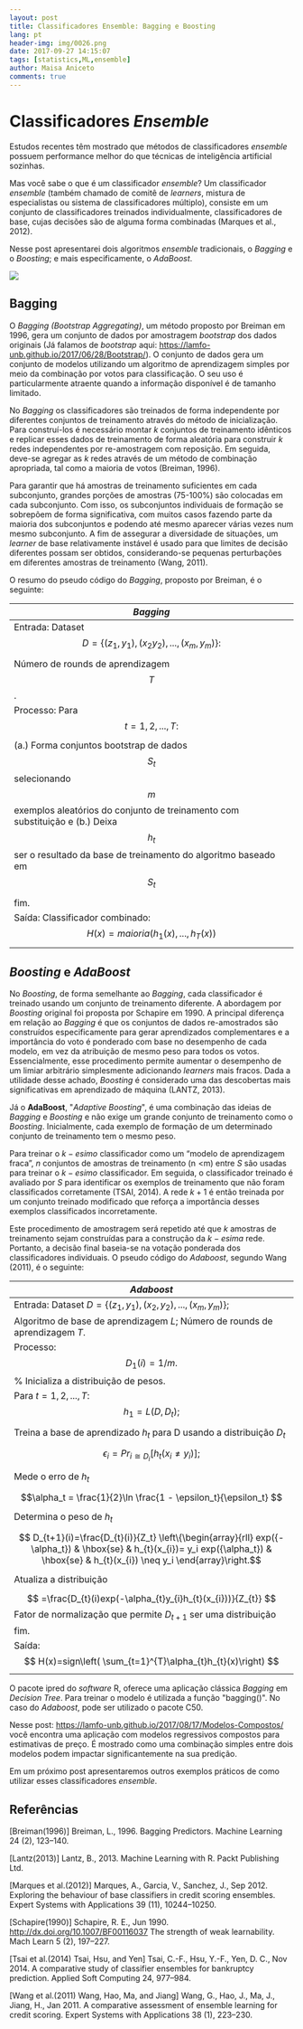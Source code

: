 ```yaml
---
layout: post
title: Classificadores Ensemble: Bagging e Boosting
lang: pt
header-img: img/0026.png
date: 2017-09-27 14:15:07
tags: [statistics,ML,ensemble]
author: Maisa Aniceto
comments: true
---
```


Classificadores *Ensemble*
==========================


Estudos recentes têm mostrado que métodos de classificadores *ensemble* possuem performance melhor do que técnicas de inteligência artificial sozinhas.

Mas você sabe o que é um classificador *ensemble*? 
Um classificador *ensemble* (também chamado de comitê de *learners*, mistura de especialistas ou sistema de classificadores múltiplo), consiste em um conjunto de classificadores treinados individualmente, classificadores de base, cujas decisões são de alguma forma combinadas (Marques et al., 2012).

Nesse post apresentarei dois algoritmos *ensemble* tradicionais, o *Bagging* e o *Boosting*; e mais especificamente, o *AdaBoost*.

![](https://i.imgur.com/88aeJst.jpg)

Bagging
-------

O *Bagging (Bootstrap Aggregating)*, um método proposto por Breiman em 1996, gera um conjunto de dados por amostragem *bootstrap* dos dados originais (Já falamos de *bootstrap* aqui: https://lamfo-unb.github.io/2017/06/28/Bootstrap/). O conjunto de dados gera um conjunto de modelos utilizando um algoritmo de aprendizagem simples por meio da combinação por votos para classificação. O seu uso é particularmente atraente quando a informação disponível é de tamanho limitado.

No *Bagging* os classificadores são treinados de forma independente por diferentes conjuntos de treinamento através do método de inicialização. Para construí-los é necessário montar *k* conjuntos de treinamento idênticos e replicar esses dados de treinamento de forma aleatória para construir *k* redes independentes por re-amostragem com reposição. Em seguida, deve-se agregar as *k* redes através de um método de combinação apropriada, tal como a maioria de votos (Breiman, 1996).

Para garantir que há amostras de treinamento suficientes em cada subconjunto, grandes porções de amostras (75-100%) são colocadas em cada subconjunto. Com isso, os subconjuntos individuais de formação se sobrepõem de forma significativa, com muitos casos fazendo parte da maioria dos subconjuntos e podendo até mesmo aparecer várias vezes num mesmo subconjunto. A fim de assegurar a diversidade de situações, um *learner* de base relativamente instável é usado para que limites de decisão diferentes possam ser obtidos, considerando-se pequenas perturbações em diferentes amostras de treinamento (Wang, 2011).

O resumo do pseudo código do *Bagging*, proposto por Breiman, é o seguinte:


| *Bagging* | 
| -------- |
|   Entrada: Dataset $$    D=\{(z_1,y_1),(x_2y_2),...,(x_m,y_m)\}: $$ 
| Número de rounds de aprendizagem $$T$$.
| Processo: Para $$t=1,2,...,T:$$ 
| (a.) Forma conjuntos bootstrap de dados $$S_t$$ selecionando $$m$$ exemplos aleatórios do conjunto de treinamento com substituição e (b.) Deixa $$h_t$$ ser o resultado da base de treinamento do algoritmo baseado em $$S_t$$
| fim.			
| Saída: 		Classificador combinado: 	$$ H(x)=maioria(h_{1}(x),...,h_{T}(x)) $$
 
 

*Boosting* e *AdaBoost*
-------------------

No *Boosting*, de forma semelhante ao *Bagging*, cada classificador é treinado usando um conjunto de treinamento diferente. A abordagem por *Boosting* original foi proposta por Schapire em 1990. A principal diferença em relação ao *Bagging* é que os conjuntos de dados re-amostrados são construídos especificamente para gerar aprendizados complementares e a importância do voto é ponderado com base no desempenho de cada modelo, em vez da atribuição de mesmo peso para todos os votos. 
Essencialmente, esse procedimento permite aumentar o desempenho de um limiar arbitrário simplesmente adicionando *learners* mais fracos. Dada a utilidade desse achado, *Boosting* é considerado uma das descobertas mais significativas em aprendizado de máquina (LANTZ, 2013).

Já o **AdaBoost**, "*Adaptive Boosting*", é uma combinação das ideias de *Bagging* e *Boosting* e não exige um grande conjunto de treinamento como o *Boosting*. Inicialmente, cada exemplo de formação de um determinado conjunto de treinamento tem o mesmo peso.

Para treinar o $k−esimo$ classificador como um “modelo de aprendizagem fraca”, $n$ conjuntos de amostras de treinamento (n &lt;m) entre $S$ são usadas para treinar o $k−esimo$ classificador. Em seguida, o classificador treinado é avaliado por $S$ para identificar os exemplos de treinamento que não foram classificados corretamente (TSAI, 2014). A rede $k+1$ é então treinada por um conjunto treinado modificado que reforça a importância desses exemplos classificados incorretamente.

Este procedimento de amostragem será repetido até que $k$ amostras de treinamento sejam construídas para a construção da $k−esima$ rede. Portanto, a decisão final baseia-se na votação ponderada dos classificadores individuais. 
O pseudo código do *Adaboost*, segundo Wang (2011), é o seguinte:
       
       

| *Adaboost* | 
| -------- | 
| Entrada:  Dataset $D=\{(z_1,y_1),(x_2,y_2),...,(x_m,y_m)\}$;		
|Algoritmo de base de aprendizagem $L$; Número de rounds de aprendizagem $T$.
|Processo: $$ D_1(i) = 1/m.  $$ \% Inicializa a distribuição de pesos. 
|Para $t=1,2,...,T$: $$ h_1= L(D,D_t); $$
|Treina a base de aprendizado $h_t$ para D usando a distribuição $D_t$ 		
|$$ \epsilon_i= Pr_{i \cong D_i} [h_t(x_i \neq y_i)]; $$ 
|Mede o erro de $h_t$ 				
|$$\alpha_t = \frac{1}{2}\ln \frac{1 - \epsilon_t}{\epsilon_t} 	$$
|Determina o peso de $h_t$								
|$$ D_{t+1}(i)=\frac{D_{t}(i)}{Z_t}  \left\{\begin{array}{rll}				exp({-\alpha_t}) & \hbox{se} & h_{t}(x_{i})= y_i 	exp({\alpha_t}) & \hbox{se} & h_{t}(x_{i}) \neq y_i						\end{array}\right.$$
|Atualiza a distribuição
|$$    =\frac{D_{t}(i)exp(-\alpha_{t}y_{i}h_{t}(x_{i}))}{Z_{t}}      $$ Fator de normalização que permite $D_{t+1}$ ser uma distribuição
|			fim.			
|Saída:  $$  H(x)=sign\left( \sum_{t=1}^{T}\alpha_{t}h_{t}(x)\right) $$   | 
       
       

O pacote ipred do *software* R, oferece uma aplicação clássica *Bagging* em *Decision Tree*. Para treinar o modelo é utilizada a função "bagging()". No caso do *Adaboost*, pode ser utilizado o pacote C50.


Nesse post: https://lamfo-unb.github.io/2017/08/17/Modelos-Compostos/ você encontra uma aplicação com modelos regressivos compostos para estimativas de preço. É mostrado como uma combinação simples entre dois modelos podem impactar significantemente na sua predição.

Em um próximo post apresentaremos outros exemplos práticos de como utilizar esses classificadores *ensemble*. 


Referências
-------------------
[Breiman(1996)] Breiman, L., 1996. Bagging Predictors. Machine Learning 24 (2), 123–140.

[Lantz(2013)] Lantz, B., 2013. Machine Learning with R. Packt Publishing Ltd.

[Marques et al.(2012)] Marques, A., Garcia, V., Sanchez, J., Sep 2012. Exploring the behaviour of base classifiers in credit scoring ensembles. Expert Systems with Applications 39 (11), 10244–10250.

[Schapire(1990)] Schapire, R. E., Jun 1990. http://dx.doi.org/10.1007/BF00116037 The strength
of weak learnability. Mach Learn 5 (2), 197–227.

[Tsai et al.(2014) Tsai, Hsu, and Yen] Tsai, C.-F., Hsu, Y.-F., Yen, D. C., Nov 2014. A comparative study of classifier ensembles for bankruptcy prediction. Applied Soft Computing 24, 977–984.

[Wang et al.(2011) Wang, Hao, Ma, and Jiang] Wang, G., Hao, J., Ma, J., Jiang, H., Jan 2011. A comparative assessment of ensemble learning for credit scoring. Expert Systems with Applications 38 (1), 223–230.

